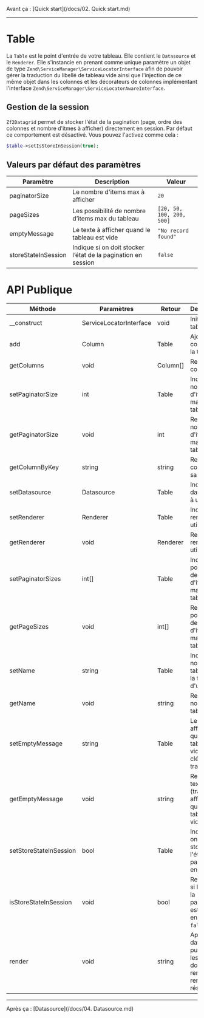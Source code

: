 Avant ça : [Quick start](/docs/02. Quick start.md)

---

# Table

La ```Table``` est le point d'entrée de votre tableau. Elle contient le ```Datasource``` et le ```Renderer```. Elle s'instancie en prenant comme unique paramètre un objet de type ```Zend\ServiceManager\ServiceLocatorInterface``` afin de pouvoir gérer la traduction du libellé de tableau vide ainsi que l'injection de ce même objet dans les colonnes et les décorateurs de colonnes implémentant l'interface ```Zend\ServiceManager\ServiceLocatorAwareInterface```.

## Gestion de la session

```Zf2Datagrid``` permet de stocker l'état de la pagination (page, ordre des colonnes et nombre d'itmes à afficher) directement en session. Par défaut ce comportement est désactivé. Vous pouvez l'activez comme cela :

```php
$table->setIsStoreInSession(true);
```

## Valeurs par défaut des paramètres

| Paramètre | Description | Valeur |
|-----------|-------------|--------|
| paginatorSize | Le nombre d'items max à afficher | `20` |
| pageSizes | Les possibilité de nombre d’items max du tableau | `[20, 50, 100, 200, 500]` |
| emptyMessage | Le texte à afficher quand le tableau est vide | `"No record found"` |
| storeStateInSession | Indique si on doit stocker l’état de la pagination en session | `false` |

# API Publique

| Méthode | Paramètres | Retour | Description |
|---------|------------|--------|-------------|
|\__construct|ServiceLocatorInterface|void|Initialise la table|
|add|Column|Table|Ajoute une colonne à la table|
|getColumns|void|Column[]|Renvoi les colonnes|
|setPaginatorSize|int|Table|Indique le nombre d'items max du tableau|
|getPaginatorSize|void|int|Renvoi le nombre d'items max du tableau|
|getColumnByKey|string|string|Renvoi une colonne par sa clé|
|setDatasource|Datasource|Table|Indique le datasource à utiliser|
|setRenderer|Renderer|Table|Indique le renderer à utiliser|
|getRenderer|void|Renderer|Renvoi le renderer utilisé|
|setPaginatorSizes|int[]|Table|Indique les possibilité de nombre d'items max du tableau|
|getPageSizes|void|int[]|Renvoi les possibilité de nombre d'items max du tableau|
|setName|string|Table|Indique le nom de la table (sous la forme d'un slug)|
|getName|void|string|Renvoi le nom de la table|
|setEmptyMessage|string|Table|Le texte à afficher quand le tableau est vide (ou sa clé de traduction)|
|getEmptyMessage|void|string|Renvoi le texte (traduit) à afficher quand le tableau est vide|
|setStoreStateInSession|bool|Table|Indique si on doit stocker l'état de la pagination en session|
|isStoreStateInSession|void|bool|Renvoi ```true``` si l'état de la pagination est stockée en session, ```false``` sinon|
|render|void|string|Appelle le datasource puis passe les données au renderer et renvoi le résultat|

---
Après ça : [Datasource](/docs/04. Datasource.md)